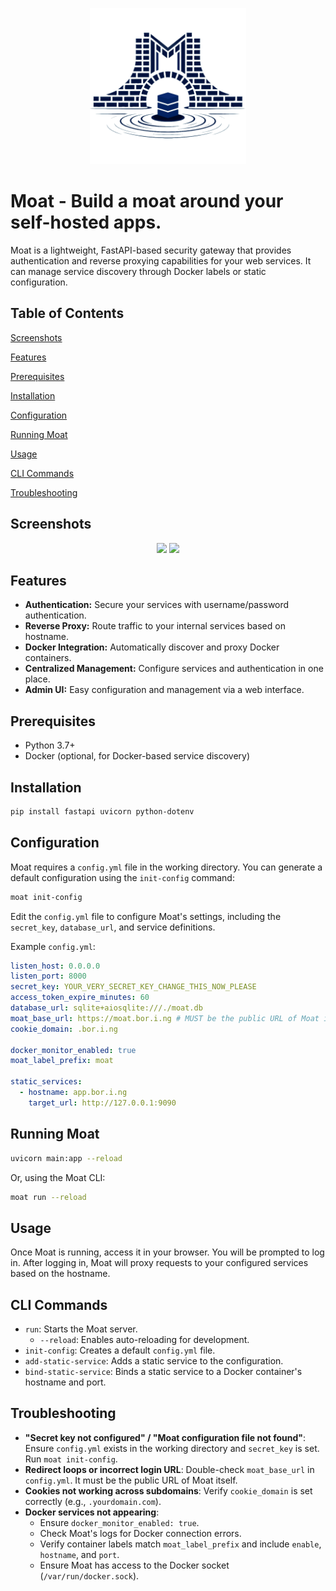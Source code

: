 <p align="center"><img src="assets\moat.png" height="250" width="250"/></p>

# Moat - Build a moat around your self-hosted apps.

Moat is a lightweight, FastAPI-based security gateway that provides authentication and reverse proxying capabilities for your web services. It can manage service discovery through Docker labels or static configuration.

## Table of Contents

[Screenshots](#screenshots)

[Features](#features)

[Prerequisites](#prerequisites)

[Installation](#installation)

[Configuration](#configuration)

[Running Moat](#running-moat)

[Usage](#usage)

[CLI Commands](#cli-commands)

[Troubleshooting](#troubleshooting)

## Screenshots
<div align="center">
<img src="https://github.com/user-attachments/assets/917da6b1-d226-40cb-9f44-4d0d-8369-567c29b793e2/moat_screenshot_login.png" width="350">
<img src="https://github.com/user-attachments/assets/917da6b1-d226-40cb-9f44-4d0d-8369-567c29b793e2/moat_screenshot_admin.png" width="350">
</div>

## Features

*   **Authentication:** Secure your services with username/password authentication.
*   **Reverse Proxy:** Route traffic to your internal services based on hostname.
*   **Docker Integration:** Automatically discover and proxy Docker containers.
*   **Centralized Management:** Configure services and authentication in one place.
*   **Admin UI:** Easy configuration and management via a web interface.

## Prerequisites

*   Python 3.7+
*   Docker (optional, for Docker-based service discovery)

## Installation

```bash
pip install fastapi uvicorn python-dotenv
```

## Configuration

Moat requires a `config.yml` file in the working directory. You can generate a default configuration using the `init-config` command:

```bash
moat init-config
```

Edit the `config.yml` file to configure Moat's settings, including the `secret_key`, `database_url`, and service definitions.

Example `config.yml`:

```yaml
listen_host: 0.0.0.0
listen_port: 8000
secret_key: YOUR_VERY_SECRET_KEY_CHANGE_THIS_NOW_PLEASE
access_token_expire_minutes: 60
database_url: sqlite+aiosqlite:///./moat.db
moat_base_url: https://moat.bor.i.ng # MUST be the public URL of Moat itself.
cookie_domain: .bor.i.ng

docker_monitor_enabled: true
moat_label_prefix: moat

static_services:
  - hostname: app.bor.i.ng
    target_url: http://127.0.0.1:9090
```

## Running Moat

```bash
uvicorn main:app --reload
```

Or, using the Moat CLI:

```bash
moat run --reload
```

## Usage

Once Moat is running, access it in your browser. You will be prompted to log in. After logging in, Moat will proxy requests to your configured services based on the hostname.

## CLI Commands

*   `run`: Starts the Moat server.
    *   `--reload`: Enables auto-reloading for development.
*   `init-config`: Creates a default `config.yml` file.
*   `add-static-service`: Adds a static service to the configuration.
*   `bind-static-service`: Binds a static service to a Docker container's hostname and port.

## Troubleshooting

* **"Secret key not configured" / "Moat configuration file not found"**: Ensure `config.yml` exists in the working directory and `secret_key` is set. Run `moat init-config`.
* **Redirect loops or incorrect login URL**: Double-check `moat_base_url` in `config.yml`. It must be the public URL of Moat itself.
* **Cookies not working across subdomains**: Verify `cookie_domain` is set correctly (e.g., `.yourdomain.com`).
* **Docker services not appearing**:
   * Ensure `docker_monitor_enabled: true`.
   * Check Moat's logs for Docker connection errors.
   * Verify container labels match `moat_label_prefix` and include `enable`, `hostname`, and `port`.
   * Ensure Moat has access to the Docker socket (`/var/run/docker.sock`).
